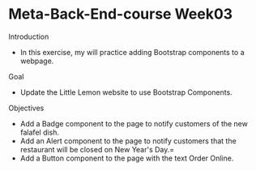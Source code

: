# Meta-Back-End-course Week03

Introduction
  - In this exercise, my will practice adding Bootstrap components to a webpage.

Goal
  - Update the Little Lemon website to use Bootstrap Components.

Objectives
  - Add a Badge component to the page to notify customers of the new falafel dish.
  - Add an Alert component to the page to notify customers that the restaurant will be closed on New Year's Day.=
  - Add a Button component to the page with the text Order Online.
